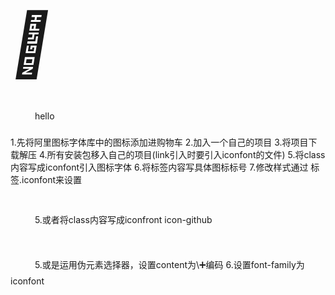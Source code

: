 <!DOCTYPE html>
<html>
	<head>
		<meta charset="utf-8">
		<title></title>
		<link rel="stylesheet" href="../iconfont.css">
		<style>
			i.iconfont{
				font-size: 100px ;
			}
			p::before{
				content: '\e84b';
				font-family: 'iconfont';
				font-size: 50px;
			}
		</style>
	</head>
	<body>
		<i class="iconfont">&#xe84c;</i>
		<i class="iconfont icon-github"></i>
		<p>hello</p>
	</body>
</html>
1.先将阿里图标字体库中的图标添加进购物车
2.加入一个自己的项目
3.将项目下载解压
4.所有安装包移入自己的项目(link引入时要引入iconfont的文件)
5.将class内容写成iconfont引入图标字体
6.将标签内容写具体图标标号
7.修改样式通过  标签.iconfont来设置

5.或者将class内容写成iconfront icon-github

5.或是运用伪元素选择器，设置content为\➕编码
6.设置font-family为iconfont
